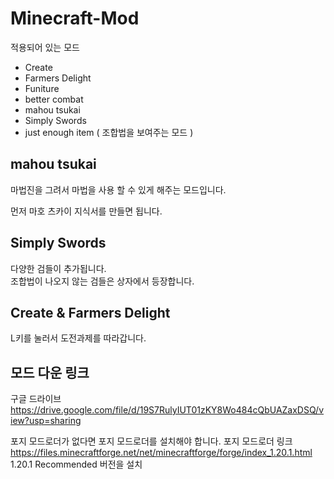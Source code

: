 # Minecraft-Mod

적용되어 있는 모드
- Create
- Farmers Delight
- Funiture
- better combat
- mahou tsukai
- Simply Swords
- just enough item ( 조합법을 보여주는 모드 )

## mahou tsukai

마법진을 그려서 마법을 사용 할 수 있게 해주는 모드입니다.  

먼저 마호 츠카이 지식서를 만들면 됩니다.

## Simply Swords

다양한 검들이 추가됩니다.  
조합법이 나오지 않는 검들은 상자에서 등장합니다.  

## Create & Farmers Delight

L키를 눌러서 도전과제를 따라갑니다.

## 모드 다운 링크
구글 드라이브  
https://drive.google.com/file/d/19S7RulyIUT01zKY8Wo484cQbUAZaxDSQ/view?usp=sharing  
  
포지 모드로더가 없다면 포지 모드로더를 설치해야 합니다.
포지 모드로더 링크
https://files.minecraftforge.net/net/minecraftforge/forge/index_1.20.1.html
1.20.1 Recommended 버전을 설치
